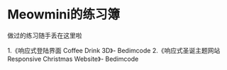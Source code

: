 # Meowmini的练习簿
做过的练习随手丢在这里啦

1.《响应式登陆界面 Coffee Drink 3D》- Bedimcode
2.《响应式圣诞主题网站Responsive Christmas Website》- Bedimcode
